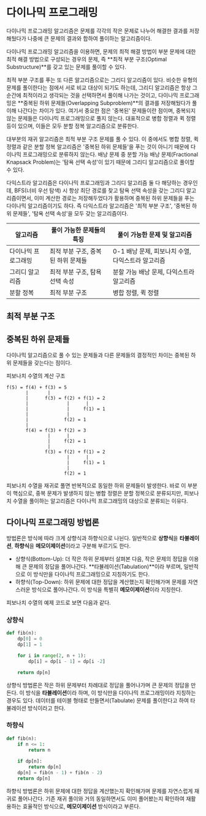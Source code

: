 # 다이나믹 프로그래밍

다이나믹 프로그래밍 알고리즘은 문제를 각각의 작은 문제로 나누어 해결한 결과를 저장해뒀다가 나중에 큰 문제의 결과와 합하여 풀이하는 알고리즘이다.

다이나믹 프로그래밍 알고리즘을 이용하면, 문제의 최적 해결 방법이 부분 문제에 대한 최적 해결 방법으로 구성되는 경우의 문제, 즉 **최적 부분 구조(Optimal Substructure)**를 갖고 있는 문제를 풀이할 수 있다.

최적 부분 구조를 푸는 또 다른 알고리즘으로는 그리디 알고리즘이 있다. 비슷한 유형의 문제를 풀이한다는 점에서 서로 비교 대상이 되기도 하는데, 그리디 알고리즘은 항상 그 순간에 최적이라고 생각되는 것을 선택하면서 풀이해 나가는 것이고, 다이나믹 프로그래밍은 **중복된 하위 문제들(Overlapping Subproblem)**의 결과를 저장해뒀다가 풀이해 나간다는 차이가 있다. 여기서 중요한 점은 '중복된' 문제들이란 점이며, 중복되지 않는 문제들은 다이나믹 프로그래밍으로 풀지 않는다. 대표적으로 병합 정렬과 퀵 정렬 등이 있으며, 이들은 모두 분할 정복 알고리즘으로 분류한다.

대부분의 재귀 알고리즘은 최적 부분 구조 문제를 풀 수 있다. 이 중에서도 병합 정렬, 퀵 정렬과 같은 분할 정복 알고리즘은 '중복된 하위 문제들'을 푸는 것이 아니기 때문에 다이나믹 프로그래밍으로 분류하지 않는다. 배낭 문제 중 분할 가능 배낭 문제(Fractional Knapsack Problem)는 '탐욕 선택 속성'이 있기 때문에 그리디 알고리즘으로 풀이할 수 있다.

다익스트라 알고리즘은 다이나믹 프로그래밍과 그리디 알고리즘 둘 다 해당하는 경우인데, BFS(너비 우선 탐색) 시 항상 최단 경로를 찾고 탐욕 선택 속성을 갖는 그리디 알고리즘이면서, 이미 계산한 경로는 저장해두었다가 활용하며 중복된 하위 문제들을 푸는 다이나믹 알고리즘이기도 하다. 즉 다익스트라 알고리즘은 '최적 부분 구조', '중복된 하위 문제들', '탐욕 선택 속성'을 모두 갖는 알고리즘이다.

|알고리즘|풀이 가능한 문제들의 특징|풀이 가능한 문제 및 알고리즘|
|-|-|-|
|다이나믹 프로그래밍|최적 부분 구조, 중복된 하위 문제들|0-1 배낭 문제, 피보나치 수열, 다익스트라 알고리즘|
|그리디 알고리즘|최적 부분 구조, 탐욕 선택 속성|분할 가능 배낭 문제, 다익스트라 알고리즘|
|분할 정복|최적 부분 구조|병합 정렬, 퀵 정렬|

## 최적 부분 구조

## 중복된 하위 문제들

다이나믹 알고리즘으로 풀 수 있는 문제들과 다른 문제들의 결정적인 차이는 중복된 하위 문제들을 갖는다는 점이다.

피보나치 수열의 계산 구조

```text
f(5) = f(4) + f(3) = 5
       |       |
       |      f(3) = f(2) + f(1) = 2
       |              |      |
       |              |     f(1) = 1
       |              |
       |             f(2) = 1
       |
       f(4) = f(3) + f(2) = 3
               |      |
               |     f(2) = 1
               |
              f(3) = f(2) + f(1) = 2
                      |      |
                      |     f(1) = 1
                      |
                     f(2) = 1
```

피보나치 수열을 재귀로 풀면 반복적으로 동일한 하위 문제들이 발생한다. 바로 이 부분이 핵심으로, 중복 문제가 발생하지 않는 병합 정렬은 분할 정복으로 분류되지만, 피보나치 수열을 풀이하는 알고리즘은 다이나믹 프로그래밍의 대상으로 분류되는 이유다.

## 다이나믹 프로그래밍 방법론

방법론은 방식에 따라 크게 상향식과 하향식으로 나뉜다. 일반적으로 **상향식**을 **타뷸레이션**, **하향식**을 **메모이제이션**이라고 구분해 부르기도 한다.

- 상향식(Bottom-Up): 더 작은 하위 문제부터 살펴본 다음, 작은 문제의 정답을 이용해 큰 문제의 정답을 풀어나간다. **타뷸레이션(Tabulation)**이라 부르며, 일반적으로 이 방식만을 다이나믹 프로그래밍으로 지칭하기도 한다.
- 하향식(Top-Down): 하위 문제에 대한 정답을 계산했는지 확인해가며 문제를 자연스러운 방식으로 풀어나간다. 이 방식을 특별히 **메모이제이션**이라 지칭한다.

피보나치 수열의 예제 코드로 보면 다음과 같다.

### 상향식

```python
def fib(n):
    dp[0] = 0
    dp[1] = 1

    for i in range(2, n + 1):
        dp[i] = dp[i - 1] = dp[i -2]

    return dp[n]
```

상향식 방법론은 작은 하위 문제부터 차례대로 정답을 풀어나가며 큰 문제의 정답을 만든다. 이 방식을 **타뷸레이션**이라 하며, 이 방식만을 다이나믹 프로그래밍이라 지칭하는 경우도 있다. 데이터를 테이블 형태로 만들면서(Tabulate) 문제를 풀이한다고 하여 타뷸레이션 방식이라고 한다.

### 하향식

```python
def fib(n):
    if n <= 1:
        return n
    
    if dp[n]:
        return dp[n]
    dp[n] = fib(n - 1) + fib(n - 2)
    return dp[n]
```

하향식 방법론은 하위 문제에 대한 정답을 계산했는지 확인해가며 문제를 자연스럽게 재귀로 풀어나간다. 기존 재귀 풀이와 거의 동일하면서도 이미 풀어봤는지 확인하여 재활용하는 효율적인 방식으로, **메모이제이션** 방식이라고 부른다.
